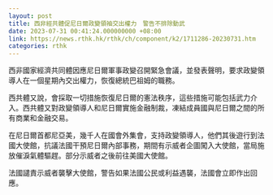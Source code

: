```yaml
---
layout: post
title: 西非經共體促尼日爾政變領袖交出權力　警告不排除動武
date: 2023-07-31 00:41:24.000000000 +08:00
link: https://news.rthk.hk/rthk/ch/component/k2/1711286-20230731.htm
categories: rthk
---
```


西非國家經濟共同體因應尼日爾軍事政變召開緊急會議，並發表聲明，要求政變領導人在一個星期內交出權力，恢復總統巴祖姆的職務。

西共體又說，會採取一切措施恢復尼日爾的憲法秩序，這些措施可能包括武力介入。西共體又對政變領導人和尼日爾實施金融制裁，凍結成員國與尼日爾之間的所有商業和金融交易。

在尼日爾首都尼亞美，幾千人在國會外集會，支持政變領導人，他們其後遊行到法國大使館，抗議法國干預尼日爾內部事務，期間有示威者企圖闖入大使館，當局施放催淚氣體驅趕。部分示威者之後前往美國大使館。

法國譴責示威者襲擊大使館，警告如果法國公民或利益遇襲，法國會立即作出回應。
